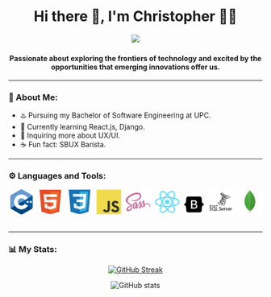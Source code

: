 <div id="header" align="center">
  <h1>Hi there 👋, I'm Christopher 👨‍💻</h1>
  <img src="https://i.pinimg.com/originals/15/e7/e3/15e7e300166c962d3b8a22f60b5cac9e.gif" width="600" border-radius="20"/>
  <h4>Passionate about exploring the frontiers of technology and excited by the opportunities that emerging innovations offer us.</h4>
</div>

---

<h3 align="left">💭 About Me:</h3>
<ul>
  <li>♨️ Pursuing my Bachelor of Software Engineering at UPC.</li>
  <li>🌱 Currently learning React.js, Django.</li>
  <li>🤔 Inquiring more about UX/UI.</li>
  <li>☕ Fun fact: SBUX Barista.</li>
</ul>

---

<h3 align="left">⚙ Languages and Tools:</h3>
<div align="center">
  <img src="https://github.com/devicons/devicon/blob/master/icons/cplusplus/cplusplus-original.svg" title="C++" width="50" height="50" />&nbsp
  <img src="https://github.com/devicons/devicon/blob/master/icons/html5/html5-original.svg" title="HTML5" width="50" height="50" />&nbsp
  <img src="https://github.com/devicons/devicon/blob/master/icons/css3/css3-original.svg" title="CSS" width="50" height="50" />&nbsp
  <img src="https://github.com/devicons/devicon/blob/master/icons/javascript/javascript-original.svg" title="JavaScript" width="50" height="50" />&nbsp
  <img src="https://github.com/devicons/devicon/blob/master/icons/sass/sass-original.svg" title="Sass" width="50" height="50" />&nbsp
  <img src="https://github.com/devicons/devicon/blob/master/icons/react/react-original.svg" title="React" width="50" height="50" />&nbsp
  <img src="https://github.com/devicons/devicon/blob/master/icons/bootstrap/bootstrap-plain.svg" title="Bootstrap" width="40" height="40"/>&nbsp
  <img src="https://github.com/devicons/devicon/blob/master/icons/microsoftsqlserver/microsoftsqlserver-plain-wordmark.svg" title="SQL Server" width="50" height="50" />&nbsp
  <img src="https://github.com/devicons/devicon/blob/master/icons/mongodb/mongodb-original.svg" title="MongoDB" width="50" height="50" />&nbsp
</div>

---

<h3 align="left">📊 My Stats:</h3> 
<div align="center">
  
[![GitHub Streak](https://streak-stats.demolab.com?user=ChrisByBits&theme=radical&border_radius=20&card_width=600)](https://git.io/streak-stats)

![GitHub stats](https://github-readme-stats.vercel.app/api?username=ChrisByBits&show_icons=true&theme=radical&card_width=600px&border_radius=20)

</div>
<!--
**ChrisByBits/ChrisByBits** is a ✨ _special_ ✨ repository because its `README.md` (this file) appears on your GitHub profile.

Here are some ideas to get you started:

- 🔭 I’m currently working on ...
- 🌱 I’m currently learning ...
- 👯 I’m looking to collaborate on ...
- 🤔 I’m looking for help with ...
- 💬 Ask me about ...
- 📫 How to reach me: ...
- 😄 Pronouns: ...
- ⚡ Fun fact: ...
-->
